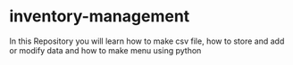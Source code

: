 # inventory-management
In this Repository you will learn how to make csv file, how to store and add or modify data and how to make menu using python
